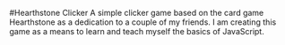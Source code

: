 #Hearthstone Clicker
A simple clicker game based on the card game Hearthstone as a dedication to a couple of my friends. I am creating this game as a means to learn and teach myself the basics of JavaScript.
